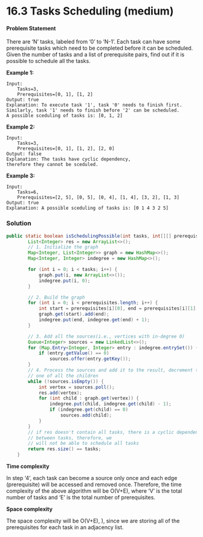 # 16.3 Tasks Scheduling (medium)

#### Problem Statement  <a href="#problem-statement" id="problem-statement"></a>

There are ‘N’ tasks, labeled from ‘0’ to ‘N-1’. Each task can have some prerequisite tasks which need to be completed before it can be scheduled. Given the number of tasks and a list of prerequisite pairs, find out if it is possible to schedule all the tasks.

**Example 1:**

```
Input:  
    Tasks=3, 
    Prerequisites=[0, 1], [1, 2]
Output: true
Explanation: To execute task '1', task '0' needs to finish first. 
Similarly, task '1' needs to finish before '2' can be scheduled. 
A possible sceduling of tasks is: [0, 1, 2] 
```

**Example 2:**

```
Input: 
    Tasks=3, 
    Prerequisites=[0, 1], [1, 2], [2, 0]
Output: false
Explanation: The tasks have cyclic dependency, 
therefore they cannot be sceduled.
```

**Example 3:**

```
Input: 
    Tasks=6, 
    Prerequisites=[2, 5], [0, 5], [0, 4], [1, 4], [3, 2], [1, 3]
Output: true
Explanation: A possible sceduling of tasks is: [0 1 4 3 2 5] 
```

### Solution

```java
public static boolean isSchedulingPossible(int tasks, int[][] prerequisites) {
        List<Integer> res = new ArrayList<>();
        // 1. Initialize the graph
        Map<Integer, List<Integer>> graph = new HashMap<>();
        Map<Integer, Integer> indegree = new HashMap<>();

        for (int i = 0; i < tasks; i++) {
            graph.put(i, new ArrayList<>());
            indegree.put(i, 0);
        }

        // 2. Build the graph
        for (int i = 0; i < prerequisites.length; i++) {
            int start = prerequisites[i][0], end = prerequisites[i][1];
            graph.get(start).add(end);
            indegree.put(end, indegree.get(end) + 1);
        }

        // 3. Add all the sources(i.e., vertices with in-degree 0)
        Queue<Integer> sources = new LinkedList<>();
        for (Map.Entry<Integer, Integer> entry : indegree.entrySet()) {
            if (entry.getValue() == 0)
                sources.offer(entry.getKey());
        }
        // 4. Process the sources and add it to the result, decrement the in-degree by
        // one of all the children
        while (!sources.isEmpty()) {
            int vertex = sources.poll();
            res.add(vertex);
            for (int child : graph.get(vertex)) {
                indegree.put(child, indegree.get(child) - 1);
                if (indegree.get(child) == 0)
                    sources.add(child);
            }
        }
        // if res doesn't contain all tasks, there is a cyclic dependency
        // between tasks, therefore, we
        // will not be able to schedule all tasks
        return res.size() == tasks;
    }

```

**Time complexity**&#x20;

In step ‘4’, each task can become a source only once and each edge (prerequisite) will be accessed and removed once. Therefore, the time complexity of the above algorithm will be O(V+E), where ‘V’ is the total number of tasks and ‘E’ is the total number of prerequisites.

**Space complexity**&#x20;

The space complexity will be O(V+E), ), since we are storing all of the prerequisites for each task in an adjacency list.
